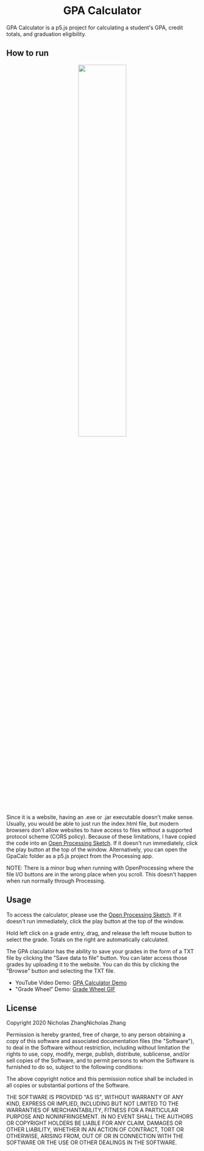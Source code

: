 <h1 align="center">GPA Calculator</h1>

GPA Calculator is a p5.js project for calculating a student's GPA, credit totals, and graduation eligibility. 

## How to run

<p align="center"><img width="50%" src="https://grantshandy.xyz/gif/gpa-calc.gif"></p>

Since it is a website, having an .exe or .jar executable doesn't make sense. Usually, you would be able to just run the index.html file, but modern browsers don't allow websites to have access to files without a supported protocol scheme (CORS policy). Because of these limitations, I have copied the code into an [Open Processing Sketch](https://www.openprocessing.org/sketch/864460). If it doesn't run immediately, click the play button at the top of the window. 
Alternatively, you can open the GpaCalc folder as a p5.js project from the Processing app.

NOTE: There is a minor bug when running with OpenProcessing where the file I/O buttons are in the wrong place when you scroll. 
This doesn't happen when run normally through Processing. 

## Usage

To access the calculator, please use the [Open Processing Sketch](https://www.openprocessing.org/sketch/864460). If it doesn't run immediately, click the play button at the top of the window. 

Hold left click on a grade entry, drag, and release the left mouse button to select the grade. Totals on the right are automatically calculated. 

The GPA claculator has the ability to save your grades in the form of a TXT file by clicking the "Save data to file" button. You can later access those grades by uploading it to the website. You can do this by clicking the "Browse" button and selecting the TXT file.

- YouTube Video Demo: [GPA Calculator Demo](https://youtu.be/ReXjAboYYMo)
- "Grade Wheel" Demo: [Grade Wheel GIF](https://grantshandy.xyz/gif/gpa-calc.gif)

## License
Copyright 2020 Nicholas ZhangNicholas Zhang

Permission is hereby granted, free of charge, to any person obtaining a copy of this software and associated documentation files (the "Software"), to deal in the Software without restriction, including without limitation the rights to use, copy, modify, merge, publish, distribute, sublicense, and/or sell copies of the Software, and to permit persons to whom the Software is furnished to do so, subject to the following conditions:

The above copyright notice and this permission notice shall be included in all copies or substantial portions of the Software.

THE SOFTWARE IS PROVIDED "AS IS", WITHOUT WARRANTY OF ANY KIND, EXPRESS OR IMPLIED, INCLUDING BUT NOT LIMITED TO THE WARRANTIES OF MERCHANTABILITY, FITNESS FOR A PARTICULAR PURPOSE AND NONINFRINGEMENT. IN NO EVENT SHALL THE AUTHORS OR COPYRIGHT HOLDERS BE LIABLE FOR ANY CLAIM, DAMAGES OR OTHER LIABILITY, WHETHER IN AN ACTION OF CONTRACT, TORT OR OTHERWISE, ARISING FROM, OUT OF OR IN CONNECTION WITH THE SOFTWARE OR THE USE OR OTHER DEALINGS IN THE SOFTWARE.
